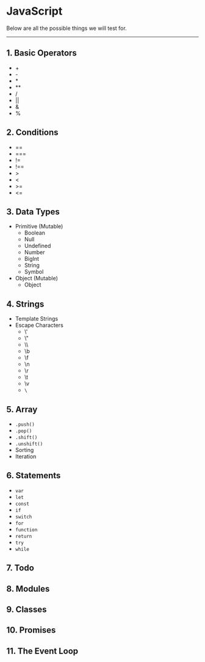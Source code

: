 <!-- markdownlint-disable MD033 -->

# JavaScript

Below are all the possible things we will test for.

---

## 1. Basic Operators

* \+
* \-
* \*
* \*\*
* /
* ||
* &
* %

## 2. Conditions

* ==
* ===
* !=
* !==
* \>
* <
* \>=
* <=

## 3. Data Types

* Primitive (Mutable)
  * Boolean
  * Null
  * Undefined
  * Number
  * BigInt
  * String
  * Symbol
* Object (Mutable)
  * Object

## 4. Strings

* Template Strings
* Escape Characters
  * \\'
  * \\"
  * \\\\
  * \\b
  * \\f
  * \\n
  * \\r
  * \\t
  * \\v
  * `\`

## 5. Array

* `.push()`
* `.pop()`
* `.shift()`
* `.unshift()`
* Sorting
* Iteration

## 6. Statements

* `var`
* `let`
* `const`
* `if`
* `switch`
* `for`
* `function`
* `return`
* `try`
* `while`

## 7. Todo

## 8. Modules

## 9. Classes

## 10. Promises

## 11. The Event Loop

